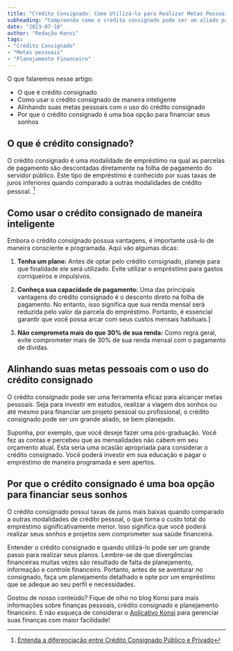 ```yaml
---
title: "Crédito Consignado: Como Utilizá-lo para Realizar Metas Pessoais"
subheading: "Compreenda como o crédito consignado pode ser um aliado para alcançar suas metas sem comprometer sua saúde financeira."
date: "2023-07-10"
author: "Redação Konsi"
tags:
- "Crédito Consignado"
- "Metas pessoais"
- "Planejamento Financeiro"
---
```


O que falaremos nesse artigo:

- O que é crédito consignado
- Como usar o crédito consignado de maneira inteligente
- Alinhando suas metas pessoais com o uso do crédito consignado
- Por que o crédito consignado é uma boa opção para financiar seus sonhos

## O que é crédito consignado? 

O crédito consignado é uma modalidade de empréstimo na qual as parcelas de pagamento são descontadas diretamente na folha de pagamento do servidor público. Este tipo de empréstimo é conhecido por suas taxas de juros inferiores quando comparado a outras modalidades de crédito pessoal. [^1^]

## Como usar o crédito consignado de maneira inteligente

Embora o crédito consignado possua vantagens, é importante usá-lo de maneira consciente e programada. Aqui vão algumas dicas:

1. **Tenha um plano:** Antes de optar pelo crédito consignado, planeje para que finalidade ele será utilizado. Evite utilizar o empréstimo para gastos corriqueiros e impulsivos.

2. **Conheça sua capacidade de pagamento:** Uma das principais vantagens do crédito consignado é o desconto direto na folha de pagamento. No entanto, isso significa que sua renda mensal será reduzida pelo valor da parcela do empréstimo. Portanto, é essencial garantir que você possa arcar com seus custos mensais habituais.]

3. **Não comprometa mais do que 30% de sua renda:** Como regra geral, evite comprometer mais de 30% de sua renda mensal com o pagamento de dívidas.

## Alinhando suas metas pessoais com o uso do crédito consignado

O crédito consignado pode ser uma ferramenta eficaz para alcançar metas pessoais. Seja para investir em estudos, realizar a viagem dos sonhos ou até mesmo para financiar um projeto pessoal ou profissional, o crédito consignado pode ser um grande aliado, se bem planejado.

Suponha, por exemplo, que você deseje fazer uma pós-graduação. Você fez as contas e percebeu que as mensalidades não cabem em seu orçamento atual. Esta seria uma ocasião apropriada para considerar o crédito consignado. Você poderá investir em sua educação e pagar o empréstimo de maneira programada e sem apertos.

## Por que o crédito consignado é uma boa opção para financiar seus sonhos

O crédito consignado possui taxas de juros mais baixas quando comparado a outras modalidades de crédito pessoal, o que torna o custo total do empréstimo significativamente menor. Isso significa que você poderá realizar seus sonhos e projetos sem comprometer sua saúde financeira.

Entender o crédito consignado e quando utilizá-lo pode ser um grande passo para realizar seus planos. Lembre-se de que divergências financeiras muitas vezes são resultado de falta de planejamento, informação e controle financeiro. Portanto, antes de se aventurar no consignado, faça um planejamento detalhado e opte por um empréstimo que se adeque ao seu perfil e necessidades.

Gostou de nosso conteúdo? Fique de olho no blog Konsi para mais informações sobre finanças pessoais, crédito consignado e planejamento financeiro. E não esqueça de considerar o [Aplicativo Konsi](https://www.konsi.com.br/download) para gerenciar suas finanças com maior facilidade! 

[^1^]: [Entenda a diferenciação entre Crédito Consignado Público e Privado](https://konsi.com.br/postagens/entenda-a-diferenciao-entre-crdito-consignado-pblico-e-privado)
